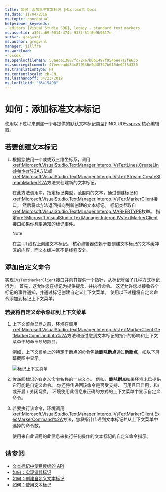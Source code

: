```yaml
---
title: 如何：添加标准文本标记 |Microsoft Docs
ms.date: 11/04/2016
ms.topic: conceptual
helpviewer_keywords:
- editors [Visual Studio SDK], legacy - standard text markers
ms.assetid: a39fca69-0014-474c-933f-51f0e9b9617e
author: gregvanl
ms.author: gregvanl
manager: jillfra
ms.workload:
- vssdk
ms.openlocfilehash: 53aece13887fc727e7b0b1497f9546ee7a2fe63b
ms.sourcegitcommit: 47eeeeadd84c879636e9d48747b615de69384356
ms.translationtype: HT
ms.contentlocale: zh-CN
ms.lasthandoff: 04/23/2019
ms.locfileid: "63415498"
---
```

# <a name="how-to-add-standard-text-markers"></a>如何：添加标准文本标记
使用以下过程来创建一个与提供的默认文本标记类型[!INCLUDE[vsprvs](../code-quality/includes/vsprvs_md.md)]核心编辑器。

## <a name="to-create-a-text-marker"></a>若要创建文本标记

1. 根据您使用一个或或双三维坐标系，调用<xref:Microsoft.VisualStudio.TextManager.Interop.IVsTextLines.CreateLineMarker%2A>方法或<xref:Microsoft.VisualStudio.TextManager.Interop.IVsTextStream.CreateStreamMarker%2A>方法来创建新的文本标记。

     在此方法调用中，指定标记类型，范围内的文本，通过创建标记和<xref:Microsoft.VisualStudio.TextManager.Interop.IVsTextMarkerClient>接口。 然后将此方法返回指向到新创建的文本标记。 标记类型取自<xref:Microsoft.VisualStudio.TextManager.Interop.MARKERTYPE>枚举。 指定<xref:Microsoft.VisualStudio.TextManager.Interop.IVsTextMarkerClient>接口如果你想要通知的标记事件。

    > [!NOTE]
    > 在主 UI 线程上创建文本标记。 核心编辑器依赖于要创建文本标记的文本缓冲区的内容，而文本缓冲区不是线程安全。

## <a name="add-a-custom-command"></a>添加自定义命令
 实现`IVsTextMarkerClient`接口并向其提供一个指针，从标记增强了几种方式标记行为。 首先，这允许您在标记为提供提示，并执行命令。 这还允许您以接收各个标记的事件通知，并通过标记创建自定义上下文菜单。 使用以下过程将自定义命令添加到标记上下文菜单。

### <a name="to-add-a-custom-command-to-the-context-menu"></a>若要将自定义命令添加到上下文菜单

1. 上下文菜单显示之前，环境在调用<xref:Microsoft.VisualStudio.TextManager.Interop.IVsTextMarkerClient.GetMarkerCommandInfo%2A>方法和通过您到文本标记的指针的影响和上下文菜单中的命令项的数目。

     例如，上下文菜单上的特定于断点的命令包括**删除断点**通过**新断点**，如以下屏幕截图中显示。

     ![标记上下文菜单](../extensibility/media/vsmarkercontextmenu.gif "vsMarkercontextmenu")

2. 传递回标识的自定义命令名称的一些文本。 例如，**删除断点**如果环境未已提供它可能是自定义命令。 你还将传递回该命令是否受支持、 可用且已启用，和/或开启 / 关闭切换。 环境使用此信息来正确的方式的上下文菜单中显示自定义命令。

3. 若要执行该命令，环境调用<xref:Microsoft.VisualStudio.TextManager.Interop.IVsTextMarkerClient.ExecMarkerCommand%2A>方法，您将指针传递到文本标记并从上下文菜单中选择的命令数。

     使用来自此调用的此信息来执行任何操作的文本标记的自定义命令指示。

## <a name="see-also"></a>请参阅
- [文本标记中使用传统的 API](../extensibility/using-text-markers-with-the-legacy-api.md)
- [如何：实现错误标记](../extensibility/how-to-implement-error-markers.md)
- [如何：创建自定义文本标记](../extensibility/how-to-create-custom-text-markers.md)
- [如何：使用文本标记](../extensibility/how-to-use-text-markers.md)